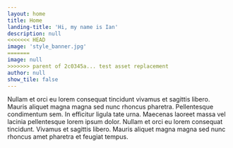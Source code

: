 ```yaml
---
layout: home
title: Home
landing-title: 'Hi, my name is Ian'
description: null
<<<<<<< HEAD
image: 'style_banner.jpg'
=======
image: null
>>>>>>> parent of 2c0345a... test asset replacement
author: null
show_tile: false
---
```


Nullam et orci eu lorem consequat tincidunt vivamus et sagittis libero. Mauris aliquet magna magna sed nunc rhoncus pharetra. Pellentesque condimentum sem. In efficitur ligula tate urna. Maecenas laoreet massa vel lacinia pellentesque lorem ipsum dolor. Nullam et orci eu lorem consequat tincidunt. Vivamus et sagittis libero. Mauris aliquet magna magna sed nunc rhoncus amet pharetra et feugiat tempus.
